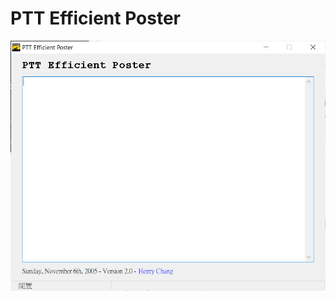 # PTT Efficient Poster

![screenshot](https://raw.githubusercontent.com/changyuheng/ptt-efficient-poster/master/screenshot.png)
